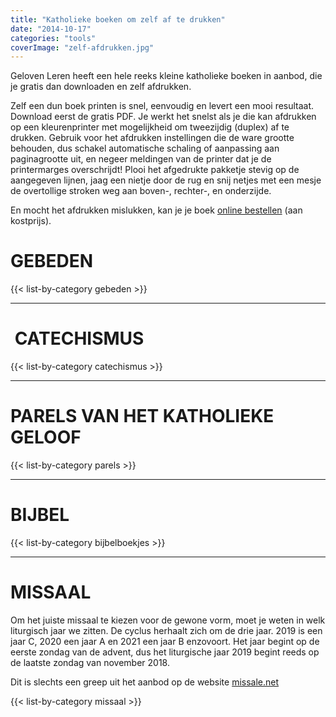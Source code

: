 ```yaml
---
title: "Katholieke boeken om zelf af te drukken"
date: "2014-10-17"
categories: "tools"
coverImage: "zelf-afdrukken.jpg"
---
```


Geloven Leren heeft een hele reeks kleine katholieke boeken in aanbod, die je gratis dan downloaden en zelf afdrukken.  

<!--more-->

Zelf een dun boek printen is snel, eenvoudig en levert een mooi resultaat. Download eerst de gratis PDF. Je werkt het snelst als je die kan afdrukken op een kleurenprinter met mogelijkheid om tweezijdig (duplex) af te drukken. Gebruik voor het afdrukken instellingen die de ware grootte behouden, dus schakel automatische schaling of aanpassing aan paginagrootte uit, en negeer meldingen van de printer dat je de printermarges overschrijdt! Plooi het afgedrukte pakketje stevig op de aangegeven lijnen, jaag een nietje door de rug en snij netjes met een mesje de overtollige stroken weg aan boven-, rechter-, en onderzijde.

En mocht het afdrukken mislukken, kan je je boek [online bestellen](http://www.missale.net/print/nl) (aan kostprijs).

# GEBEDEN

{{< list-by-category gebeden >}}

---

#  CATECHISMUS

{{< list-by-category catechismus >}}

---

# PARELS VAN HET KATHOLIEKE GELOOF

{{< list-by-category parels >}}

---

# BIJBEL

{{< list-by-category bijbelboekjes >}}

---

# MISSAAL

Om het juiste missaal te kiezen voor de gewone vorm, moet je weten in welk liturgisch jaar we zitten. De cyclus herhaalt zich om de drie jaar. 2019 is een jaar C, 2020 een jaar A en 2021 een jaar B enzovoort. Het jaar begint op de eerste zondag van de advent, dus het liturgische jaar 2019 begint reeds op de laatste zondag van november 2018.

Dit is slechts een greep uit het aanbod op de website [missale.net](https://missale.net/nl)

{{< list-by-category missaal >}}
